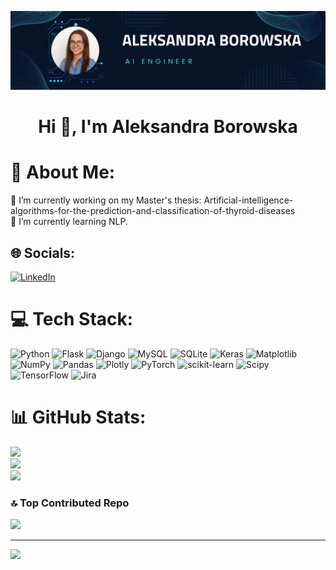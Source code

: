 

<p align="center"><img src="https://github.com/Ola2808-Boro/Ola2808-Boro/blob/main/Aleksandra%20Borowska.png" /></p>
<h1 align="center">Hi 👋, I'm Aleksandra Borowska</h1>
<h3 align="center>"A passionate AI Enginner from Poland.</h3>

# 💫 About Me:
🔭 I’m currently working on my Master's thesis:  Artificial-intelligence-algorithms-for-the-prediction-and-classification-of-thyroid-diseases<br>🌱 I’m currently learning NLP.


## 🌐 Socials:
[![LinkedIn](https://img.shields.io/badge/LinkedIn-%230077B5.svg?logo=linkedin&logoColor=white)](https://linkedin.com/in/https://www.linkedin.com/in/aleksandra-borowska28/) 

# 💻 Tech Stack:
![Python](https://img.shields.io/badge/python-3670A0?style=for-the-badge&logo=python&logoColor=ffdd54) ![Flask](https://img.shields.io/badge/flask-%23000.svg?style=for-the-badge&logo=flask&logoColor=white) ![Django](https://img.shields.io/badge/django-%23092E20.svg?style=for-the-badge&logo=django&logoColor=white) ![MySQL](https://img.shields.io/badge/mysql-%2300000f.svg?style=for-the-badge&logo=mysql&logoColor=white) ![SQLite](https://img.shields.io/badge/sqlite-%2307405e.svg?style=for-the-badge&logo=sqlite&logoColor=white) ![Keras](https://img.shields.io/badge/Keras-%23D00000.svg?style=for-the-badge&logo=Keras&logoColor=white) ![Matplotlib](https://img.shields.io/badge/Matplotlib-%23ffffff.svg?style=for-the-badge&logo=Matplotlib&logoColor=black) ![NumPy](https://img.shields.io/badge/numpy-%23013243.svg?style=for-the-badge&logo=numpy&logoColor=white) ![Pandas](https://img.shields.io/badge/pandas-%23150458.svg?style=for-the-badge&logo=pandas&logoColor=white) ![Plotly](https://img.shields.io/badge/Plotly-%233F4F75.svg?style=for-the-badge&logo=plotly&logoColor=white) ![PyTorch](https://img.shields.io/badge/PyTorch-%23EE4C2C.svg?style=for-the-badge&logo=PyTorch&logoColor=white) ![scikit-learn](https://img.shields.io/badge/scikit--learn-%23F7931E.svg?style=for-the-badge&logo=scikit-learn&logoColor=white) ![Scipy](https://img.shields.io/badge/SciPy-%230C55A5.svg?style=for-the-badge&logo=scipy&logoColor=%white) ![TensorFlow](https://img.shields.io/badge/TensorFlow-%23FF6F00.svg?style=for-the-badge&logo=TensorFlow&logoColor=white) ![Jira](https://img.shields.io/badge/jira-%230A0FFF.svg?style=for-the-badge&logo=jira&logoColor=white)
# 📊 GitHub Stats:
![](https://github-readme-stats.vercel.app/api?username=Ola2808-Boro&theme=dark&hide_border=true&include_all_commits=true&count_private=true)<br/>
![](https://github-readme-streak-stats.herokuapp.com/?user=Ola2808-Boro&theme=dark&hide_border=true)<br/>
![](https://github-readme-stats.vercel.app/api/top-langs/?username=Ola2808-Boro&theme=dark&hide_border=true&include_all_commits=true&count_private=true&layout=compact)

### 🔝 Top Contributed Repo
![](https://github-contributor-stats.vercel.app/api?username=Ola2808-Boro&limit=5&theme=dark&combine_all_yearly_contributions=true)

---
[![](https://visitcount.itsvg.in/api?id=Ola2808-Boro&icon=0&color=0)](https://visitcount.itsvg.in)






